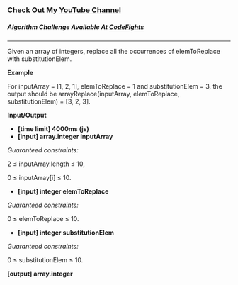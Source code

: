 ### Check Out My [YouTube Channel](https://www.YouTube.com/CodingTutorials360)

##### Algorithm Challenge Available At [CodeFights](https://codefights.com/arcade/intro/level-6/mCkmbxdMsMTjBc3Bm)

---

Given an array of integers, replace all the occurrences of elemToReplace with substitutionElem.

**Example**

For inputArray = [1, 2, 1], elemToReplace = 1 and substitutionElem = 3, the output should be
arrayReplace(inputArray, elemToReplace, substitutionElem) = [3, 2, 3].

**Input/Output**

- **[time limit] 4000ms (js)**
- **[input] array.integer inputArray**

_Guaranteed constraints:_

2 ≤ inputArray.length ≤ 10,

0 ≤ inputArray[i] ≤ 10.

- **[input] integer elemToReplace**

_Guaranteed constraints:_

0 ≤ elemToReplace ≤ 10.

- **[input] integer substitutionElem**

_Guaranteed constraints:_

0 ≤ substitutionElem ≤ 10.

**[output] array.integer**
